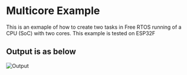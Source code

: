 # Multicore Example
This is an exmaple of how to create two tasks in Free RTOS running of a CPU (SoC) with two cores. This example is tested
on ESP32F

## Output is as below

![Output]([https://github.com/girishsukukumar/FreeRTOSexamples/blob/master/TaskManagement/taskCreationOnMultipleCores/output.jpg])


